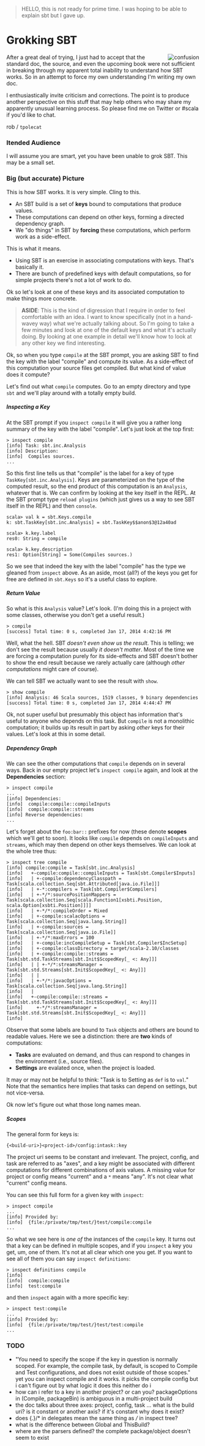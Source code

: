 
> HELLO, this is not ready for prime time. I was hoping to be able to explain sbt but I gave up.

# Grokking SBT

<img alt="confusion" align=right src="sbt.gif"/>

After a great deal of trying, I just had to accept that the standard doc, the source, and even the upcoming book were not sufficient in breaking through my apparent total inability to understand how SBT works. So in an attempt to force my own understanding I'm writing my own doc.

I enthusiastically invite criticism and corrections. The point is to produce another perspective on this stuff that may help others who may share my apparently unusual learning process. So please find me on Twitter or #scala if you'd like to chat.

rob / `tpolecat`

### Itended Audience

I will assume you are smart, yet you have been unable to grok SBT. This may be a small set.

### Big (but accurate) Picture

This is how SBT works. It is very simple. Cling to this.

- An SBT build is a set of **keys** bound to computations that produce values. 
- These computations can depend on other keys, forming a directed dependency graph.
- We "do things" in SBT by **forcing** these computations, which perform work as a side-effect.

This is what it means.

- Using SBT is an exercise in associating computations with keys. That's basically it.
- There are bunch of predefined keys with default computations, so for simple projects there's not a lot of work to do.

Ok so let's look at one of these keys and its associated computation to make things more concrete. 

> **ASIDE**: This is the kind of digression that I require in order to feel comfortable with an idea. I want to know specifically (not in a hand-wavey way) what we're actually talking about. So I'm going to take a few minutes and look at one of the default keys and what it's actually doing. By looking at one example in detail we'll know how to look at any other key we find interesting.

Ok, so when you type `compile` at the SBT prompt, you are asking SBT to find the key with the label "compile" and compute its value. As a side-effect of this computation your source files get compiled. But what kind of value does it compute?

Let's find out what `compile` computes. Go to an empty directory and type `sbt` and we'll play around with a totally empty build. 

##### Inspecting a Key

At the SBT prompt if you `inspect compile` it will give you a rather long summary of the key with the label "compile". Let's just look at the top first:

```
> inspect compile
[info] Task: sbt.inc.Analysis
[info] Description:
[info]  Compiles sources.
...
```

So this first line tells us that "compile" is the label for a key of type `TaskKey[sbt.inc.Analysis]`. Keys are parameterized on the type of the computed result, so the end product of this computation is an `Analysis`, whatever that is. We can confirm by looking at the key itself in the REPL. At the SBT prompt type `reload plugins` (which just gives us a way to see SBT itself in the REPL) and then `console`.

```
scala> val k = sbt.Keys.compile
k: sbt.TaskKey[sbt.inc.Analysis] = sbt.TaskKey$$anon$3@12a40ad

scala> k.key.label
res0: String = compile

scala> k.key.description
res1: Option[String] = Some(Compiles sources.)
```

So we see that indeed the key with the label "compile" has the type we gleaned from `inspect` above. As an aside, most (all?) of the keys you get for free are defined in `sbt.Keys` so it's a useful class to explore.

##### Return Value

So what is this `Analysis` value? Let's look. (I'm doing this in a project with some classes, otherwise you don't get a useful result.)

```
> compile
[success] Total time: 0 s, completed Jan 17, 2014 4:42:16 PM
```

Well, what the hell. SBT *doesn't even show us the result*. This is telling; we don't see the result because usually *it doesn't matter*. Most of the time we are forcing a computation purely for its side-effects and SBT doesn't bother to show the end result because we rarely actually care (although *other computations* might care of course).

We can tell SBT we actually want to see the result with `show`.

```
> show compile
[info] Analysis: 46 Scala sources, 1519 classes, 9 binary dependencies
[success] Total time: 0 s, completed Jan 17, 2014 4:44:47 PM
```

Ok, not super useful but presumably this object has information that's useful to anyone who depends on this task. But `compile` is not a monolithic computation; it builds up its result in part by asking *other* keys for their values. Let's look at this in some detail.


##### Dependency Graph

We can see the other computations that `compile` depends on in several ways. Back in our empty project let's `inspect compile` again, and look at the **Dependencies** section:

```
> inspect compile
...
[info] Dependencies:
[info]  compile:compile::compileInputs
[info]  compile:compile::streams
[info] Reverse dependencies:
...
```

Let's forget about the `foo:bar::` prefixes for now (these denote **scopes** which we'll get to soon). It looks like `compile` depends on `compileInputs` and `streams`, which may then depend on other keys themselves. We can look at the whole tree thus:

```
> inspect tree compile
[info] compile:compile = Task[sbt.inc.Analysis]
[info]   +-compile:compile::compileInputs = Task[sbt.Compiler$Inputs]
[info]   | +-compile:dependencyClasspath = Task[scala.collection.Seq[sbt.Attributed[java.io.File]]]
[info]   | +-*:compilers = Task[sbt.Compiler$Compilers]
[info]   | +-*/*:sourcePositionMappers = Task[scala.collection.Seq[scala.Function1[xsbti.Position, scala.Option[xsbti.Position]]]]
[info]   | +-*/*:compileOrder = Mixed
[info]   | +-compile:scalacOptions = Task[scala.collection.Seq[java.lang.String]]
[info]   | +-compile:sources = Task[scala.collection.Seq[java.io.File]]
[info]   | +-*/*:maxErrors = 100
[info]   | +-compile:incCompileSetup = Task[sbt.Compiler$IncSetup]
[info]   | +-compile:classDirectory = target/scala-2.10/classes
[info]   | +-compile:compile::streams = Task[sbt.std.TaskStreams[sbt.Init$ScopedKey[_ <: Any]]]
[info]   | | +-*/*:streamsManager = Task[sbt.std.Streams[sbt.Init$ScopedKey[_ <: Any]]]
[info]   | | 
[info]   | +-*/*:javacOptions = Task[scala.collection.Seq[java.lang.String]]
[info]   | 
[info]   +-compile:compile::streams = Task[sbt.std.TaskStreams[sbt.Init$ScopedKey[_ <: Any]]]
[info]     +-*/*:streamsManager = Task[sbt.std.Streams[sbt.Init$ScopedKey[_ <: Any]]]
[info]     
```

Observe that some labels are bound to `Task` objects and others are bound to readable values. Here we see a distinction: there are **two** kinds of computations:

 - **Tasks** are evaluated on demand, and thus can respond to changes in the environment (i.e., source files).
 - **Settings** are evalated once, when the project is loaded.

It may or may not be helpful to think: "Task is to Setting as `def` is to `val`." Note that the semantics here implies that tasks can depend on settings, but not vice-versa. 

Ok now let's figure out what those long names mean.

##### Scopes

The general form for keys is:

    {<build-uri>}<project-id>/config:intask::key

The project uri seems to be constant and irrelevant. The project, config, and task are referred to as "axes", and a key might be associated with different computations for different combinations of axis values. A missing value for project or config means "current" and a `*` means "any". It's not clear what "current" config means.

You can see this full form for a given key with `inspect`:

```
> inspect compile
...
[info] Provided by:
[info]  {file:/private/tmp/test/}test/compile:compile
...
```

So what we see here is *one of* the instances of the `compile` key. It turns out that a key can be defined in multiple scopes, and if you `inspect` a key you get, um, one of them. It's not at all clear which one you get. If you want to see all of them you can say `inspect definitions`:

```
> inspect definitions compile
[info] 
[info]  compile:compile
[info]  test:compile
```

and then `inspect` again with a more specific key:

```
> inspect test:compile
...
[info] Provided by:
[info]  {file:/private/tmp/test/}test/test:compile
...
```







### TODO


- "You need to specify the scope if the key in question is normally scoped. For example, the compile task, by default, is scoped to Compile and Test configurations, and does not exist outside of those scopes." yet you can inspect compile and it works. it picks the compile config but i can't figure out by what logic it does this
neither do i
- how can i refer to a key in another project? or can you? packageOptions in (Compile, packageBin) is ambiguous in a multi-project build
- the doc talks about three axes: project, config, task … what is the build uri? is it constant or another axis? if it's constant why does it exist?
- does {.}/* in delegates mean the same thing as */* in inspect tree?
- what is the difference between Global and ThisBuild?
- where are the parsers defined? the complete package/object doesn't seem to exist



